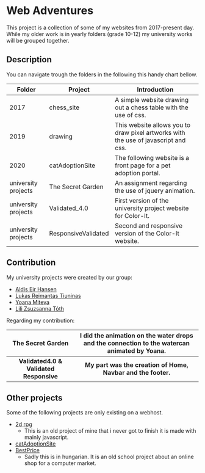 # Web Adventures

This project is a collection of some of my websites from 2017-present day.
While my older work is in yearly folders (grade 10-12) my university works will be grouped together.
## Description

You can navigate trough the folders in the following this handy chart bellow.

| **Folder**          | **Project**         | **Introduction**                                                                    |
|---------------------|---------------------|-------------------------------------------------------------------------------------|
| 2017                |      chess_site     | A simple website drawing out a chess table with the use of css.                     |
| 2019                |       drawing       | This website allows you to draw pixel artworks with the use of javascript and css. |
| 2020                |   catAdoptionSite   | The following website is a front page for a pet adoption portal.                    |
| university projects | The Secret Garden   | An assignment regarding the use of jquery animation.                                |
| university projects | Validated_4.0       | First version of the university project website for Color-It.                       |
| university projects | ResponsiveValidated | Second and responsive version of the Color-It website.                              |

## Contribution

My university projects were created by our group:

- [Aldís Eir Hansen](https://github.com/AlleyCatRacer)
- [Lukas Reimantas Tiuninas](https://github.com/SkyKalazar)
- [Yoana Miteva](https://github.com/YoyoMy)
- [Lili Zsuzsanna Tóth](https://github.com/tothlilizs)

Regarding my contribution:

| The Secret Garden                   | I did the animation on the water drops and the connection to the watercan animated by Yoana.  |
|:-------------------------------------:|:---------------------------------------------------------------------------------------------:|
| **Validated4.0 & Validated Responsive** | **My part was the creation of Home, Navbar and the footer.**                                      |

## Other projects
Some of the following projects are only existing on a webhost.

- [2d rpg](http://rpginwork.atw.hu)
   -  This is an old project of mine that i never got to finish it is made with mainly javascript.
- [catAdoptionSite](http://testsitelmao.atw.hu)
- [BestPrice](http://legjobbaron.atw.hu)
   - Sadly this is in hungarian. It is an old school project about an online shop for a computer market. 
